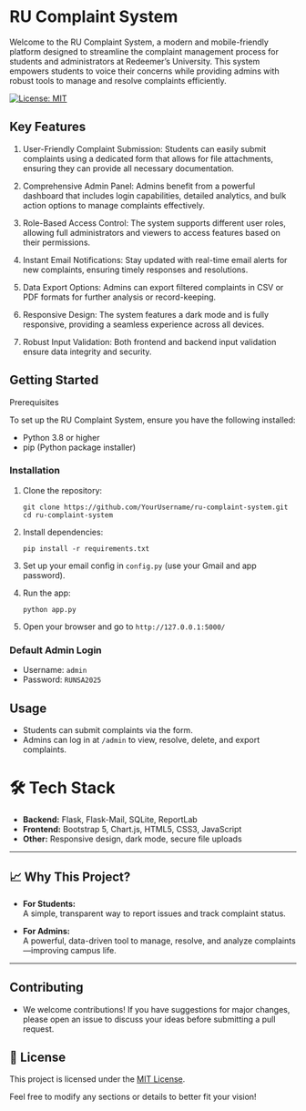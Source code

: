 # RU Complaint System


Welcome to the RU Complaint System, a modern and mobile-friendly platform designed to streamline the complaint management process for students and administrators at Redeemer’s University. This system empowers students to voice their concerns while providing admins with robust tools to manage and resolve complaints efficiently.

[![License: MIT](https://img.shields.io/badge/License-MIT-green.svg)](LICENSE)


## Key Features

1. User-Friendly Complaint Submission: Students can easily submit complaints using a dedicated form that allows for file attachments, ensuring they can provide all necessary documentation.

2. Comprehensive Admin Panel: Admins benefit from a powerful dashboard that includes login capabilities, detailed analytics, and bulk action options to manage complaints effectively.

3. Role-Based Access Control: The system supports different user roles, allowing full administrators and viewers to access features based on their permissions.

4. Instant Email Notifications: Stay updated with real-time email alerts for new complaints, ensuring timely responses and resolutions.

5. Data Export Options: Admins can export filtered complaints in CSV or PDF formats for further analysis or record-keeping.

6. Responsive Design: The system features a dark mode and is fully responsive, providing a seamless experience across all devices.

7. Robust Input Validation: Both frontend and backend input validation ensure data integrity and security.

## Getting Started

Prerequisites


To set up the RU Complaint System, ensure you have the following installed:
- Python 3.8 or higher
- pip (Python package installer)

### Installation

1. Clone the repository:
   ```
   git clone https://github.com/YourUsername/ru-complaint-system.git
   cd ru-complaint-system
   ```

2. Install dependencies:
   ```
   pip install -r requirements.txt
   ```

3. Set up your email config in `config.py` (use your Gmail and app password).

4. Run the app:
   ```
   python app.py
   ```

5. Open your browser and go to `http://127.0.0.1:5000/`


### Default Admin Login

- Username: `admin`
- Password: `RUNSA2025`

## Usage

- Students can submit complaints via the form.
- Admins can log in at `/admin` to view, resolve, delete, and export complaints.

  

 # 🛠️ Tech Stack

- **Backend:** Flask, Flask-Mail, SQLite, ReportLab
- **Frontend:** Bootstrap 5, Chart.js, HTML5, CSS3, JavaScript
- **Other:** Responsive design, dark mode, secure file uploads

---

## 📈 Why This Project?

- **For Students:**  
  A simple, transparent way to report issues and track complaint status.

- **For Admins:**  
  A powerful, data-driven tool to manage, resolve, and analyze complaints—improving campus life.

---

## Contributing
- We welcome contributions! If you have suggestions for major changes, please open an issue to discuss your ideas before submitting a pull request.

## 📄 License

This project is licensed under the [MIT License](LICENSE).



Feel free to modify any sections or details to better fit your vision!
